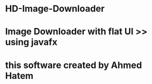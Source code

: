# HD-Image-Downloader
# Image Downloader with flat UI >> using javafx
# this software created by Ahmed Hatem
